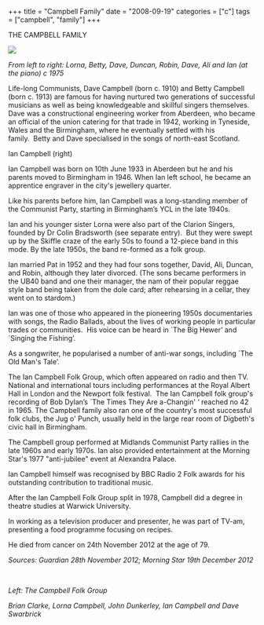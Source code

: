 +++
title = "Campbell Family"
date = "2008-09-19"
categories = ["c"]
tags = ["campbell", "family"]
+++

THE CAMPBELL FAMILY

_![](https://grahamstevenson.me.uk/wp-content/uploads/2008/09/campbells-lorna-betty-dave-duncan-robin-dave-ali-ian.-resizedjpg.jpg)_

_From left to right: Lorna, Betty, Dave, Duncan, Robin, Dave, Ali and Ian (at the piano)_ _c 1975_ 

Life-long Communists, Dave Campbell (born c. 1910) and Betty Campbell (born c. 1913) are famous for having nurtured two generations of successful musicians as well as being knowledgeable and skillful singers themselves. Dave was a constructional engineering worker from Aberdeen, who became an official of the union catering for that trade in 1942, working in Tyneside, Wales and the Birmingham, where he eventually settled with his family.  Betty and Dave specialised in the songs of north-east Scotland.

Ian Campbell (right)

Ian Campbell was born on 10th June 1933 in Aberdeen but he and his parents moved to Birmingham in 1946. When Ian left school, he became an apprentice engraver in the city's jewellery quarter.

Like his parents before him, Ian Campbell was a long-standing member of the Communist Party, starting in Birmingham’s YCL in the late 1940s.

Ian and his younger sister Lorna were also part of the Clarion Singers, founded by Dr Colin Bradsworth (see separate entry).  But they were swept up by the Skiffle craze of the early 50s to found a 12-piece band in this mode. By the late 1950s, the band re-formed as a folk group. 

Ian married Pat in 1952 and they had four sons together, David, Ali, Duncan, and Robin, although they later divorced. (The sons became performers in the UB40 band and one their manager, the nam of their popular reggae style band being taken from the dole card; after rehearsing in a cellar, they went on to stardom.)

Ian was one of those who appeared in the pioneering 1950s documentaries with songs, the Radio Ballads, about the lives of working people in particular trades or communities.  His voice can be heard in \`The Big Hewer’ and \`Singing the Fishing’.

As a songwriter, he popularised a number of anti-war songs, including \`The Old Man's Tale’. 

The Ian Campbell Folk Group, which often appeared on radio and then TV. National and international tours including performances at the Royal Albert Hall in London and the Newport folk festival.  The Ian Campbell folk group's recording of Bob Dylan’s \`The Times They Are a-Changin' ‘ reached no 42 in 1965. The Campbell family also ran one of the country's most successful folk clubs, the Jug o' Punch, usually held in the large rear room of Digbeth's civic hall in Birmingham.

The Campbell group performed at Midlands Communist Party rallies in the late 1960s and early 1970s. Ian also provided entertainment at the Morning Star's 1977 "anti-jubilee" event at Alexandra Palace.

Ian Campbell himself was recognised by BBC Radio 2 Folk awards for his outstanding contribution to traditional music.

After the Ian Campbell Folk Group split in 1978, Campbell did a degree in theatre studies at Warwick University.

In working as a television producer and presenter, he was part of TV-am, presenting a food programme focusing on recipes.

He died from cancer on 24th November 2012 at the age of 79.

_Sources: Guardian 28th November 2012; Morning Star 19th December 2012_

 

_Left: The Campbell Folk Group_

_Brian Clarke, Lorna Campbell, John Dunkerley, Ian Campbell and Dave Swarbrick_

